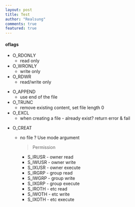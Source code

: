 ```yaml
---
layout: post
title: Test
author: "Realsung"
comments: true
featured: true
---
```


#### oflags

* O_RDONLY 
  - read only
* O_WRONLY
  - write only
* O_RDWR 
  - read/write only

+ O_APPEND
  + use end of the file
+ O_TRUNC
  + remove existing content, set file length 0
+ O_EXCL
  + when creating a file - already exist? return error & fail

* O_CREAT
  * no file ? Use mode argument

    > Permission

    - S_IRUSR - owner read 
    - S_IWUSR - owner write
    - S_IXUSR - owner execute
    - S_IRGRP - group read 
    - S_IWGRP - group write
    - S_IXGRP - group execute
    - S_IROTH - etc read
    - S_IWOTH - etc write
    - S_IXOTH - etc execute
